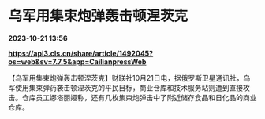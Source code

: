 # 乌军用集束炮弹轰击顿涅茨克

**2023-10-21 13:56**

**https://api3.cls.cn/share/article/1492045?os=web&sv=7.7.5&app=CailianpressWeb**

【乌军用集束炮弹轰击顿涅茨克】财联社10月21日电，据俄罗斯卫星通讯社，乌军使用集束弹药袭击顿涅茨克的平民目标，商业仓库和技术服务站则遭到直接攻击。仓库员工娜塔丽娅称，还有几枚集束炮弹击中了附近储存食品和日化品的商业仓库。